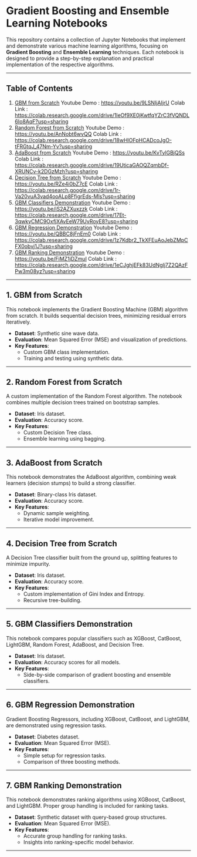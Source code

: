 # Gradient Boosting and Ensemble Learning Notebooks

This repository contains a collection of Jupyter Notebooks that implement and demonstrate various machine learning algorithms, focusing on **Gradient Boosting** and **Ensemble Learning** techniques. Each notebook is designed to provide a step-by-step explanation and practical implementation of the respective algorithms.

---

## Table of Contents

1. [GBM from Scratch](#gbm-from-scratch)  Youtube Demo : https://youtu.be/9LSNIjAIjrU  Colab Link : https://colab.research.google.com/drive/1leOf9XE0jKwtfqYZrC3fVQNDL6Io8AqF?usp=sharing
2. [Random Forest from Scratch](#random-forest-from-scratch) Youtube Demo : https://youtu.be/AnNobt6wvQQ  Colab Link : https://colab.research.google.com/drive/18wHlOFpHCADcoJgO-tFRGtqJ_47Nm-Yv?usp=sharing
3. [AdaBoost from Scratch](#adaboost-from-scratch) Youtube Demo : https://youtu.be/KvTylGBjQSs  Colab Link : https://colab.research.google.com/drive/19UticaGAOQZqmbDf-XRUNCv-k2DGzMzh?usp=sharing
4. [Decision Tree from Scratch](#decision-tree-from-scratch) Youtube Demo : https://youtu.be/RZe4i0bZ7cE  Colab Link : https://colab.research.google.com/drive/1r-Va20vuA3vad4ooALp8FfigrEds-Mls?usp=sharing
5. [GBM Classifiers Demonstration](#gbm-classifiers-demonstration) Youtube Demo : https://youtu.be/iS2AZXuxzzk  Colab Link : https://colab.research.google.com/drive/17Et-3qwkyCMC9OxfjXAvEeW79UvRoyE8?usp=sharing
6. [GBM Regression Demonstration](#gbm-regression-demonstration) Youtube Demo : https://youtu.be/QBBC8jFnEm0  Colab Link : https://colab.research.google.com/drive/1z7Kdbr2_TkXFEuAoJebZMpCFX0obvj1J?usp=sharing
7. [GBM Ranking Demonstration](#gbm-ranking-demonstration) Youtube Demo : https://youtu.be/FiMZ1jDZmuI  Colab Link : https://colab.research.google.com/drive/1eCJghjEFk83UdNgIj7Z2QAzFPw3m08yz?usp=sharing

---

## 1. GBM from Scratch

This notebook implements the Gradient Boosting Machine (GBM) algorithm from scratch. It builds sequential decision trees, minimizing residual errors iteratively.

- **Dataset**: Synthetic sine wave data.
- **Evaluation**: Mean Squared Error (MSE) and visualization of predictions.
- **Key Features**:
  - Custom GBM class implementation.
  - Training and testing using synthetic data.

---

## 2. Random Forest from Scratch

A custom implementation of the Random Forest algorithm. The notebook combines multiple decision trees trained on bootstrap samples.

- **Dataset**: Iris dataset.
- **Evaluation**: Accuracy score.
- **Key Features**:
  - Custom Decision Tree class.
  - Ensemble learning using bagging.

---

## 3. AdaBoost from Scratch

This notebook demonstrates the AdaBoost algorithm, combining weak learners (decision stumps) to build a strong classifier.

- **Dataset**: Binary-class Iris dataset.
- **Evaluation**: Accuracy score.
- **Key Features**:
  - Dynamic sample weighting.
  - Iterative model improvement.

---

## 4. Decision Tree from Scratch

A Decision Tree classifier built from the ground up, splitting features to minimize impurity.

- **Dataset**: Iris dataset.
- **Evaluation**: Accuracy score.
- **Key Features**:
  - Custom implementation of Gini Index and Entropy.
  - Recursive tree-building.

---

## 5. GBM Classifiers Demonstration

This notebook compares popular classifiers such as XGBoost, CatBoost, LightGBM, Random Forest, AdaBoost, and Decision Tree.

- **Dataset**: Iris dataset.
- **Evaluation**: Accuracy scores for all models.
- **Key Features**:
  - Side-by-side comparison of gradient boosting and ensemble classifiers.

---

## 6. GBM Regression Demonstration

Gradient Boosting Regressors, including XGBoost, CatBoost, and LightGBM, are demonstrated using regression tasks.

- **Dataset**: Diabetes dataset.
- **Evaluation**: Mean Squared Error (MSE).
- **Key Features**:
  - Simple setup for regression tasks.
  - Comparison of three boosting methods.

---

## 7. GBM Ranking Demonstration

This notebook demonstrates ranking algorithms using XGBoost, CatBoost, and LightGBM. Proper group handling is included for ranking tasks.

- **Dataset**: Synthetic dataset with query-based group structures.
- **Evaluation**: Mean Squared Error (MSE).
- **Key Features**:
  - Accurate group handling for ranking tasks.
  - Insights into ranking-specific model behavior.

---
